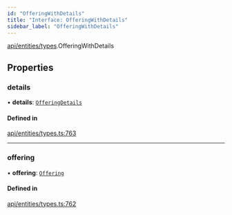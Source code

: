 ```yaml
---
id: "OfferingWithDetails"
title: "Interface: OfferingWithDetails"
sidebar_label: "OfferingWithDetails"
---
```


[api/entities/types](../../../../../modules/API/Entities/Types/Types.md).OfferingWithDetails

## Properties

### details

• **details**: [`OfferingDetails`](../../Offering/Types/OfferingDetails/OfferingDetails.md)

#### Defined in

[api/entities/types.ts:763](https://github.com/PolymeshAssociation/polymesh-sdk/blob/c8da9dfce/src/api/entities/types.ts#L763)

___

### offering

• **offering**: [`Offering`](../../../../../classes/API/Entities/Offering/Offering.md)

#### Defined in

[api/entities/types.ts:762](https://github.com/PolymeshAssociation/polymesh-sdk/blob/c8da9dfce/src/api/entities/types.ts#L762)
